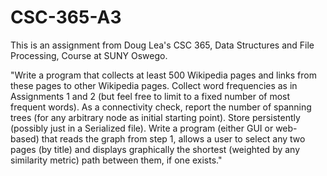 # CSC-365-A3

This is an assignment from Doug Lea's CSC 365, Data Structures and File Processing, Course at SUNY Oswego.

"Write a program that collects at least 500 Wikipedia pages and links from these pages to other Wikipedia pages. Collect word frequencies as in Assignments 1 and 2 (but feel free to limit to a fixed number of most frequent words). As a connectivity check, report the number of spanning trees (for any arbitrary node as initial starting point). Store persistently (possibly just in a Serialized file). Write a program (either GUI or web-based) that reads the graph from step 1, allows a user to select any two pages (by title) and displays graphically the shortest (weighted by any similarity metric) path between them, if one exists."
 
